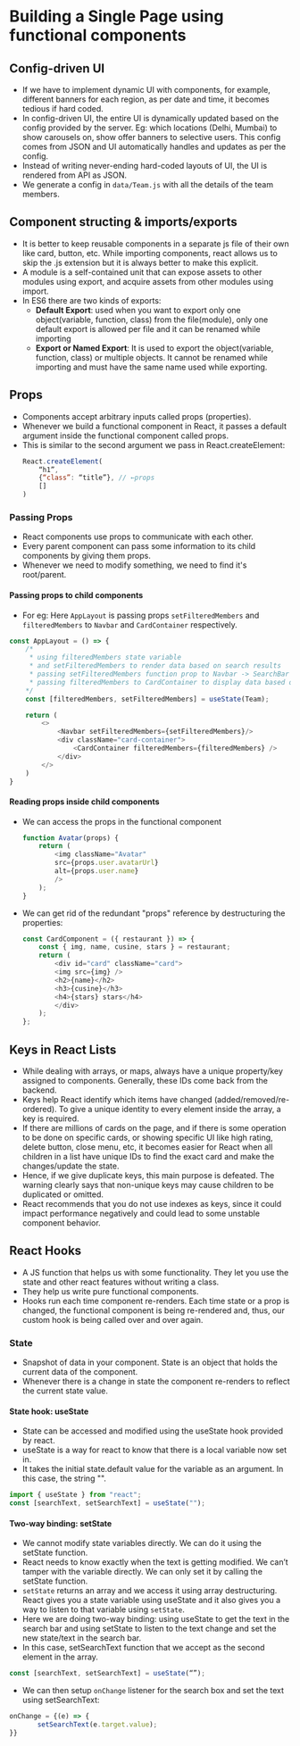 # Building a Single Page using functional components

## Config-driven UI

- If we have to implement dynamic UI with components, for example, different banners for each region, as per date and time, it becomes tedious if hard coded. 
- In config-driven UI, the entire UI is dynamically updated based on the config provided by the server. Eg: which locations (Delhi, Mumbai) to show carousels on, show offer banners to selective users. This config comes from JSON and UI automatically handles and updates as per the config. 
- Instead of writing never-ending hard-coded layouts of UI, the UI is rendered from API as JSON.
- We generate a config in `data/Team.js` with all the details of the team members.

## Component structing & imports/exports

- It is better to keep reusable components in a separate js file of their own like card, button, etc. While importing components, react allows us to skip the .js extension but it is always better to make this explicit.
- A module is a self-contained unit that can expose assets to other modules using export, and acquire assets from other modules using import.
- In ES6 there are two kinds of exports:
	- **Default Export**: used when you want to export only one object(variable, function, class) from the file(module), only one default export is allowed per file and it can be renamed while importing
	- **Export or Named Export**: It is used to export the object(variable, function, class) or multiple objects. It cannot be renamed while importing and must have the same name used while exporting.

## Props

- Components accept arbitrary inputs called props (properties).
- Whenever we build a functional component in React, it passes a default argument inside the functional component called props.
- This is similar to the second argument we pass in React.createElement:
	```javascript
	React.createElement(
		“h1”, 
		{“class”: “title”}, // ←props
		[]
	)
	```

### Passing Props

- React components use props to communicate with each other. 
- Every parent component can pass some information to its child components by giving them props.
- Whenever we need to modify something, we need to find it's root/parent.

#### Passing props to child components

- For eg: Here `AppLayout` is passing props `setFilteredMembers` and `filteredMembers` to `Navbar` and `CardContainer` respectively.

```javascript
const AppLayout = () => {
	/*
	 * using filteredMembers state variable
	 * and setFilteredMembers to render data based on search results
	 * passing setFilteredMembers function prop to Navbar -> SearchBar for controlling what data needs to be displayed
	 * passing filteredMembers to CardContainer to display data based on the results
	*/
	const [filteredMembers, setFilteredMembers] = useState(Team);

	return (
		<>
			<Navbar setFilteredMembers={setFilteredMembers}/>
			<div className="card-container">
				<CardContainer filteredMembers={filteredMembers} />
			</div>
		</>
	)
}
```

#### Reading props inside child components

- We can access the props in the functional component
	```javascript
	function Avatar(props) {
		return (
			<img className="Avatar"
			src={props.user.avatarUrl}
			alt={props.user.name}
			/>
		);
	}
	```

- We can get rid of the redundant "props" reference by destructuring the properties:
	```javascript
	const CardComponent = ({ restaurant }) => {
		const { img, name, cusine, stars } = restaurant;
		return (
			<div id="card" className="card">
			<img src={img} />
			<h2>{name}</h2>
			<h3>{cusine}</h3>
			<h4>{stars} stars</h4>
			</div>
		);
	};
	```

## Keys in React Lists

- While dealing with arrays, or maps, always have a unique property/key assigned to components. Generally, these IDs come back from the backend.
- Keys help React identify which items have changed (added/removed/re-ordered). To give a unique identity to every element inside the array, a key is required.
- If there are millions of cards on the page, and if there is some operation to be done on specific cards, or showing specific UI like high rating, delete button, close menu, etc, it becomes easier for React when all children in a list have unique IDs to find the exact card and make the changes/update the state.
- Hence, if we give duplicate keys, this main purpose is defeated. The warning clearly says that non-unique keys may cause children to be duplicated or omitted.
- React recommends that you do not use indexes as keys, since it could impact performance negatively and could lead to some unstable component behavior.

## React Hooks

- A JS function that helps us with some functionality. They let you use the state and other react features without writing a class.
- They help us write pure functional components.
- Hooks run each time component re-renders. Each time state or a prop is changed, the functional component is being re-rendered and, thus, our custom hook is being called over and over again.

### State

- Snapshot of data in your component. State is an object that holds the current data of the component.
- Whenever there is a change in state the component re-renders to reflect the current state value.

#### State hook: useState

- State can be accessed and modified using the useState hook provided by react.
- useState is a way for react to know that there is a local variable now set in.
- It takes the initial state.default value for the variable as an argument. In this case, the string "".

```javascript
import { useState } from "react";
const [searchText, setSearchText] = useState("");
```

#### Two-way binding: setState

- We cannot modify state variables directly. We can do it using the setState function.
- React needs to know exactly when the text is getting modified. We can’t tamper with the variable directly. We can only set it by calling the setState function.
- `setState` returns an array and we access it using array destructuring. React gives you a state variable using useState and it also gives you a way to listen to that variable using `setState`.
- Here we are doing two-way binding: using useState to get the text in the search bar and using setState to listen to the text change and set the new state/text in the search bar.
- In this case, setSearchText function that we accept as the second element in the array.

```javascript
const [searchText, setSearchText] = useState(“”);
```

- We can then setup `onChange` listener for the search box and set the text using setSearchText:

```javascript
onChange = {(e) => {
       setSearchText(e.target.value);
}}
```
